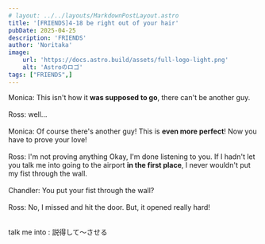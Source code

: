 ```yaml
---
# layout: ../../layouts/MarkdownPostLayout.astro
title: '[FRIENDS]4-18 be right out of your hair'
pubDate: 2025-04-25
description: 'FRIENDS'
author: 'Noritaka'
image:
    url: 'https://docs.astro.build/assets/full-logo-light.png'
    alt: 'Astroのロゴ'
tags: ["FRIENDS",]
---
```


Monica: This isn't how it **was supposed to go**, there can't be another guy.<br><br>
Ross: well...<br><br>
Monica: Of course there's another guy! This is **even more perfect**! Now you have to  prove your love!<br><br>
Ross: I'm not proving anything Okay, I'm done listening to you. If I hadn't let you talk me into going to the airport **in the first place**, I never wouldn't put my fist through the wall.<br><br>
Chandler: You put your fist through the wall?<br><br>
Ross: No, I missed and hit the door. But, it opened really hard!<br><br>

talk me into : 説得して〜させる


